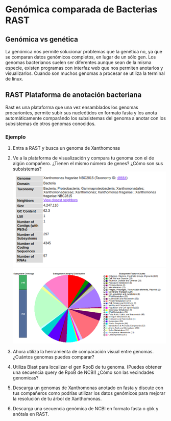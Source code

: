 # Genómica comparada de Bacterias RAST
## Genómica vs genética  
La genómica nos permite solucionar problemas que la genética no, ya que se comparan datos genómicos completos, en lugar de un sólo gen. Los genomas bacterianos suelen ser diferentes aunque sean de la misma especie, existen programas con interfaz web que nos permiten anotarlos y visualizarlos. Cuando son muchos genomas a procesar se utiliza la terminal de linux.  

## RAST Plataforma de anotación bacteriana  
Rast es una plataforma que una vez ensamblados los genomas procariontes, permite subir sus nucleótidos en formato fasta y los anota automáticamente comparándo los subsistemas del genoma a anotar con los subsistemas de otros genomas conocidos.  
  
### Ejemplo  
1. Entra a RAST y busca un genoma de Xanthomonas   
  
2. Ve a la plataforma de visualización y compara tu genoma con el de algún compañero. ¿Tienen el mismo número de genes? ¿Cómo son sus subsistemas?   
![imagen](descripcion.png)    
![imagen](subsistemas.png)    
3. Ahora utiliza la herramienta de comparación visual entre genomas. ¿Cuántos genomas puedes comparar?      
  
4. Utiliza Blast para localizar el gen RpoB de tu genoma. (Puedes obtener una secuencia query de RpoB de NCBI)  ¿Cómo son las vecindades genomicas?    
  
5. Descarga un genomas de Xanthomonas anotado en fasta y discute con tus compañeros como podrías utilizar los datos genómicos para mejorar la resolución de tu árbol de Xanthomonas.  
  
6. Descarga una secuencia genómica de NCBI en formato fasta o gbk y anótala en RAST.
  
